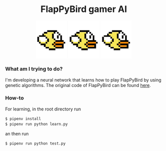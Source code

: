 <h1 align="center">FlapPyBird gamer AI</h1>
<p align="center">
  <img align="center" src="media/bird.gif" width="100px">
  <img align="center" src="media/bird.gif" width="100px">
  <img align="center" src="media/bird.gif" width="100px">
</p>


<h3>What am I trying to do?</h3>
<p>I'm developing a neural network that learns how to play FlapPyBird by using genetic algorithms. The original code of FlapPyBird can be found <a href="https://github.com/sourabhv/FlapPyBird">here</a>.
</p>
<h3>How-to</h3>
For learning, in the root directory run

```bash
$ pipenv install
$ pipenv run python learn.py
```
an then run
```bash
$ pipenv run python test.py
```
